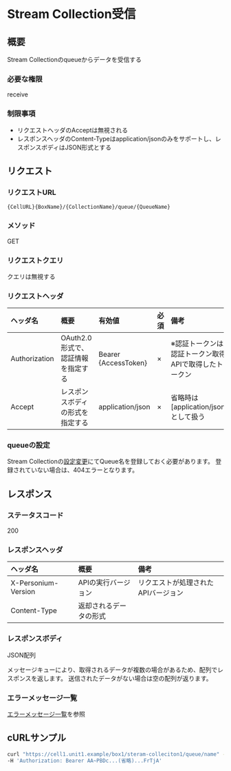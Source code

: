 # Stream Collection受信
## 概要
Stream Collectionのqueueからデータを受信する

### 必要な権限
receive

### 制限事項
* リクエストヘッダのAcceptは無視される
* レスポンスヘッダのContent-Typeはapplication/jsonのみをサポートし、レスポンスボディはJSON形式とする

## リクエスト
### リクエストURL
```
{CellURL}{BoxName}/{CollectionName}/queue/{QueueName}
```

### メソッド
GET

### リクエストクエリ
クエリは無視する

### リクエストヘッダ
|ヘッダ名|概要|有効値|必須|備考|
|:--|:--|:--|:--|:--|
|Authorization|OAuth2.0形式で、認証情報を指定する|Bearer {AccessToken}|×|※認証トークンは認証トークン取得APIで取得したトークン|
|Accept|レスポンスボディの形式を指定する|application/json|×|省略時は[application/json]として扱う|

### queueの設定
Stream Collectionの[設定変更](386_Configure_Stream_Collection.md)にてQueue名を登録しておく必要があります。
登録されていない場合は、404エラーとなります。

## レスポンス
### ステータスコード
200

### レスポンスヘッダ

|ヘッダ名|概要|備考|
|:--|:--|:--|
|X-Personium-Version|APIの実行バージョン|リクエストが処理されたAPIバージョン|
|Content-Type|返却されるデータの形式||

### レスポンスボディ
JSON配列

メッセージキューにより、取得されるデータが複数の場合があるため、配列でレスポンスを返します。
送信されたデータがない場合は空の配列が返ります。

### エラーメッセージ一覧
[エラーメッセージ一覧](004_Error_Messages.md)を参照

## cURLサンプル
```sh
curl "https://cell1.unit1.example/box1/steram-colleciton1/queue/name" -X GET -i \
-H 'Authorization: Bearer AA~PBDc...(省略)...FrTjA'
```
